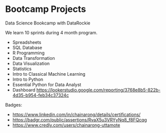 # Bootcamp Projects

Data Science Bookcamp with DataRockie

We learn 10 sprints during 4 month program.

- Spreadsheets
- SQL Database
- R Programming
- Data Transformation
- Data Visualization
- Statistics
- Intro to Classical Machine Learning
- Intro to Python
- Essential Python for Data Analyst
- Dashboard https://lookerstudio.google.com/reporting/3768e8b5-822b-4d35-b954-feb34c37324c

Badges: 
- https://www.linkedin.com/in/chainarong/details/certifications/
- https://badgr.com/public/assertions/RvaX5u3VRYyNq8_f8FQcqg
- https://www.credly.com/users/chainarong-uttamote


